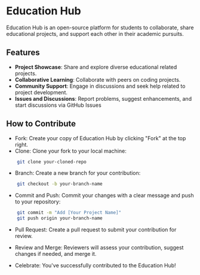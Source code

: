 
# Education Hub 

Education Hub is an open-source platform for students to collaborate, share educational projects, and support each other in their academic pursuits.


## Features

- **Project Showcase**: Share and explore diverse educational related projects.
- **Collaborative Learning**: Collaborate with peers on coding projects.
- **Community Support**: Engage in discussions and seek help related to project development.
- **Issues and Discussions**: Report problems, suggest enhancements, and start discussions via GitHub Issues



## How to Contribute

- Fork: Create your copy of Education Hub by clicking "Fork" at the top right.
- Clone: Clone your fork to your local machine:

```bash
    git clone your-cloned-repo
```
- Branch: Create a new branch for your contribution:
```bash
    git checkout -b your-branch-name
```

- Commit and Push: Commit your changes with a clear message and push to your repository:

```bash
    git commit -m "Add [Your Project Name]"
    git push origin your-branch-name
```
- Pull Request: Create a pull request to submit your contribution for review.

- Review and Merge: Reviewers will assess your contribution, suggest changes if needed, and merge it.

- Celebrate: You've successfully contributed to the Education Hub!


